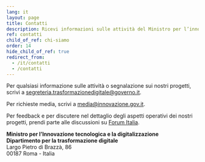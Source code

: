 ```yaml
---
lang: it
layout: page
title: Contatti
description: Ricevi informazioni sulle attività del Ministro per l’innovazione tecnologica e la digitalizzazione e del dipartimento.
ref: contatti
child_of_ref: chi-siamo
order: 14
hide_child_of_ref: true
redirect_from:
  - /it/contatti
  - /contatti
---
```


Per qualsiasi informazione sulle attività o segnalazione sui nostri progetti, scrivi a [segreteria.trasformazionedigitale@governo.it](mailto:segreteria.trasformazionedigitale@governo.it).

Per richieste media, scrivi a [media@innovazione.gov.it](mailto:media@innovazione.gov.it).

Per feedback e per discutere nel dettaglio degli aspetti operativi dei nostri progetti, prendi parte alle discussioni su [Forum Italia](https://forum.italia.it/).

**Ministro per l’Innovazione tecnologica e la digitalizzazione**  
**Dipartimento per la trasformazione digitale**  
Largo Pietro di Brazzà, 86  
00187 Roma - Italia

